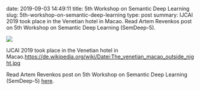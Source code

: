date: 2019-09-03 14:49:11
title: 5th Workshop on Semantic Deep Learning
slug: 5th-workshop-on-semantic-deep-learning
type: post
summary: IJCAI 2019 took place in the Venetian hotel in Macao. Read Artem Revenkos post on 5th Workshop on Semantic Deep Learning (SemDeep-5).

![](../static/Venetian-1024x768.jpeg)

IJCAI 2019 took place in the Venetian hotel in Macao.<https://de.wikipedia.org/wiki/Datei:The_venetian_macao_outside_night.jpg>

Read Artem Revenkos post on 5th Workshop on Semantic Deep Learning
(SemDeep-5) [here](https://link.medium.com/kvkKVOzgGZ).
